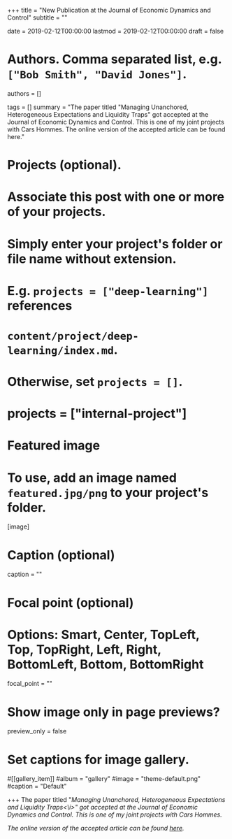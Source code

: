 +++
title = "New Publication at the Journal of Economic Dynamics and Control"
subtitle = ""

date = 2019-02-12T00:00:00
lastmod = 2019-02-12T00:00:00
draft = false

# Authors. Comma separated list, e.g. `["Bob Smith", "David Jones"]`.
authors = []

tags = []
summary = "The paper titled "Managing Unanchored, Heterogeneous Expectations and Liquidity Traps" got accepted at the Journal of Economic Dynamics and Control. This is one of my joint projects with Cars Hommes. The online version of the accepted article can be found here."

# Projects (optional).
#   Associate this post with one or more of your projects.
#   Simply enter your project's folder or file name without extension.
#   E.g. `projects = ["deep-learning"]` references 
#   `content/project/deep-learning/index.md`.
#   Otherwise, set `projects = []`.
# projects = ["internal-project"]

# Featured image
# To use, add an image named `featured.jpg/png` to your project's folder. 
[image]
  # Caption (optional)
  caption = ""

  # Focal point (optional)
  # Options: Smart, Center, TopLeft, Top, TopRight, Left, Right, BottomLeft, Bottom, BottomRight
  focal_point = ""

  # Show image only in page previews?
  preview_only = false

# Set captions for image gallery.

#[[gallery_item]]
#album = "gallery"
#image = "theme-default.png"
#caption = "Default"

+++
The paper titled "<i>Managing Unanchored, Heterogeneous Expectations and Liquidity Traps<\i>" got accepted at the Journal of Economic Dynamics and Control. This is one of my joint projects with Cars Hommes.

The online version of the accepted article can be found  <a href="https://doi.org/10.1016/j.jedc.2019.01.004">here</a>.

